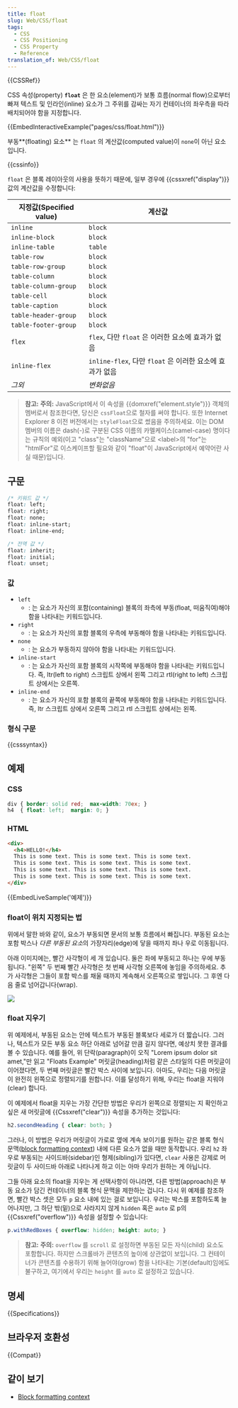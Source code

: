 ```yaml
---
title: float
slug: Web/CSS/float
tags:
  - CSS
  - CSS Positioning
  - CSS Property
  - Reference
translation_of: Web/CSS/float
---
```


{{CSSRef}}

CSS 속성(property) **`float`** 은 한 요소(element)가 보통 흐름(normal flow)으로부터 빠져 텍스트 및 인라인(inline) 요소가 그 주위를 감싸는 자기 컨테이너의 좌우측을 따라 배치되어야 함을 지정합니다.

{{EmbedInteractiveExample("pages/css/float.html")}}

부동**(floating) 요소** 는 `float` 의 계산값(computed value)이 `none`이 아닌 요소입니다.

{{cssinfo}}

`float` 은 블록 레이아웃의 사용을 뜻하기 때문에, 일부 경우에 {{cssxref("display")}} 값의 계산값을 수정합니다:

| 지정값(Specified value) | 계산값                                                   |
| ----------------------- | -------------------------------------------------------- |
| `inline`                | `block`                                                  |
| `inline-block`          | `block`                                                  |
| `inline-table`          | `table`                                                  |
| `table-row`             | `block`                                                  |
| `table-row-group`       | `block`                                                  |
| `table-column`          | `block`                                                  |
| `table-column-group`    | `block`                                                  |
| `table-cell`            | `block`                                                  |
| `table-caption`         | `block`                                                  |
| `table-header-group`    | `block`                                                  |
| `table-footer-group`    | `block`                                                  |
| `flex`                  | `flex`, 다만 `float` 은 이러한 요소에 효과가 없음        |
| `inline-flex`           | `inline-flex`, 다만 `float` 은 이러한 요소에 효과가 없음 |
| _그외_                  | _변화없음_                                               |

> **참고:** **주의:** JavaScript에서 이 속성을 {{domxref("element.style")}} 객체의 멤버로서 참조한다면, 당신은 `cssFloat`으로 철자를 써야 합니다. 또한 Internet Explorer 8 이전 버전에서는 `styleFloat`으로 썼음을 주의하세요. 이는 DOM 멤버의 이름은 dash(-)로 구분된 CSS 이름의 카멜케이스(camel-case) 명이다는 규칙의 예외(이고 "class"는 "className"으로 \<label>의 "for"는 "htmlFor"로 이스케이프할 필요와 같이 "float"이 JavaScript에서 예약어란 사실 때문)입니다.

## 구문

```css
/* 키워드 값 */
float: left;
float: right;
float: none;
float: inline-start;
float: inline-end;

/* 전역 값 */
float: inherit;
float: initial;
float: unset;
```

### 값

- `left`
  - : 는 요소가 자신의 포함(containing) 블록의 좌측에 부동(float, 떠움직여)해야 함을 나타내는 키워드입니다.
- `right`
  - : 는 요소가 자신의 포함 블록의 우측에 부동해야 함을 나타내는 키워드입니다.
- `none`
  - : 는 요소가 부동하지 않아야 함을 나타내는 키워드입니다.
- `inline-start`
  - : 는 요소가 자신의 포함 블록의 시작쪽에 부동해야 함을 나타내는 키워드입니다. 즉, ltr(left to right) 스크립트 상에서 왼쪽 그리고 rtl(right to left) 스크립트 상에서는 오른쪽.
- `inline-end`
  - : 는 요소가 자신의 포함 블록의 끝쪽에 부동해야 함을 나타내는 키워드입니다. 즉, ltr 스크립트 상에서 오른쪽 그리고 rtl 스크립트 상에서는 왼쪽.

### 형식 구문

{{csssyntax}}

## 예제

### CSS

```css
div { border: solid red;  max-width: 70ex; }
h4  { float: left;  margin: 0; }
```

### HTML

```html
<div>
  <h4>HELLO!</h4>
  This is some text. This is some text. This is some text.
  This is some text. This is some text. This is some text.
  This is some text. This is some text. This is some text.
  This is some text. This is some text. This is some text.
</div>
```

{{EmbedLiveSample('예제')}}

### float이 위치 지정되는 법

위에서 말한 바와 같이, 요소가 부동되면 문서의 보통 흐름에서 빠집니다. 부동된 요소는 포함 박스나 *다른 부동된 요소*의 가장자리(edge)에 닿을 때까지 좌나 우로 이동됩니다.

아래 이미지에는, 빨간 사각형이 세 개 있습니다. 둘은 좌에 부동되고 하나는 우에 부동됩니다. "왼쪽" 두 번째 빨간 사각형은 첫 번째 사각형 오른쪽에 놓임을 주의하세요. 추가 사각형은 그들이 포함 박스를 채울 때까지 계속해서 오른쪽으로 쌓입니다. 그 후엔 다음 줄로 넘어갑니다(wrap).

![](/@api/deki/files/4927/=floats.png)

### float 지우기

위 예제에서, 부동된 요소는 안에 텍스트가 부동된 블록보다 세로가 더 짧습니다. 그러나, 텍스트가 모든 부동 요소 하단 아래로 넘어갈 만큼 길지 않다면, 예상치 못한 결과를 볼 수 있습니다. 예를 들어, 위 단락(paragraph)이 오직 "Lorem ipsum dolor sit amet,"만 읽고 "Floats Example" 머릿글(heading)처럼 같은 스타일의 다른 머릿글이 이어졌다면, 두 번째 머릿글은 빨간 박스 사이에 보입니다. 아마도, 우리는 다음 머릿글이 완전히 왼쪽으로 정렬되기를 원합니다. 이를 달성하기 위해, 우리는 float을 지워야(clear) 합니다.

이 예제에서 float을 지우는 가장 간단한 방법은 우리가 왼쪽으로 정렬되는 지 확인하고 싶은 새 머릿글에 {{Cssxref("clear")}} 속성을 추가하는 것입니다:

```css
h2.secondHeading { clear: both; }
```

그러나, 이 방법은 우리가 머릿글이 가로로 옆에 계속 보이기를 원하는 같은 블록 형식 문맥([block formatting context](/ko/docs/Web/Guide/CSS/Block_formatting_context)) 내에 다른 요소가 없을 때만 동작합니다. 우리 `h2` 좌우로 부동되는 사이드바(sidebar)인 형제(sibling)가 있다면, `clear` 사용은 강제로 머릿글이 두 사이드바 아래로 나타나게 하고 이는 아마 우리가 원하는 게 아닙니다.

그들 아래 요소의 float을 지우는 게 선택사항이 아니라면, 다른 방법(approach)은 부동 요소가 담긴 컨테이너의 블록 형식 문맥을 제한하는 겁니다. 다시 위 예제를 참조하면, 빨간 박스 셋은 모두 `p` 요소 내에 있는 걸로 보입니다. 우리는 박스를 포함하도록 늘어나지만, 그 하단 밖(밑)으로 사라지지 않게 `hidden` 혹은 `auto` 로 p의 {{Cssxref("overflow")}} 속성을 설정할 수 있습니다:

```css
p.withRedBoxes { overflow: hidden; height: auto; }
```

> **참고:** **주의:** `overflow` 를 `scroll` 로 설정하면 부동된 모든 자식(child) 요소도 포함합니다. 하지만 스크롤바가 콘텐츠의 높이에 상관없이 보입니다. 그 컨테이너가 콘텐츠를 수용하기 위해 늘어야(grow) 함을 나타내는 기본(default)임에도 불구하고, 여기에서 우리는 `height` 를 `auto` 로 설정하고 있습니다.

## 명세

{{Specifications}}

## 브라우저 호환성

{{Compat}}

## 같이 보기

- [Block formatting context](/ko/docs/Web/Guide/CSS/Block_formatting_context)
